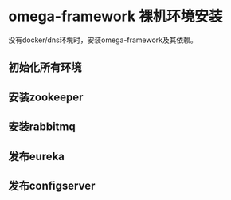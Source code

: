 # omega-framework 裸机环境安装
没有docker/dns环境时，安装omega-framework及其依赖。


##  初始化所有环境


## 安装zookeeper

## 安装rabbitmq


## 发布eureka


## 发布configserver
